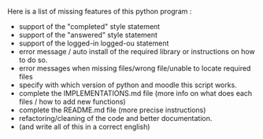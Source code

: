 Here is a list of missing features of this python program  :
- support of the "completed" style statement  
- support of the "answered" style statement  
- support of the logged-in logged-ou statement  
- error message / auto install of the required library or instructions on how to do so.  
- error messages when missing files/wrong file/unable to locate required files  
- specify with which version of python and moodle this script works.  
- complete the IMPLEMENTATIONS.md file (more info on what does each files / how to add new functions)  
- complete the README.md file (more precise instructions)  
- refactoring/cleaning of the code and better documentation.
- (and write all of this in a correct english)